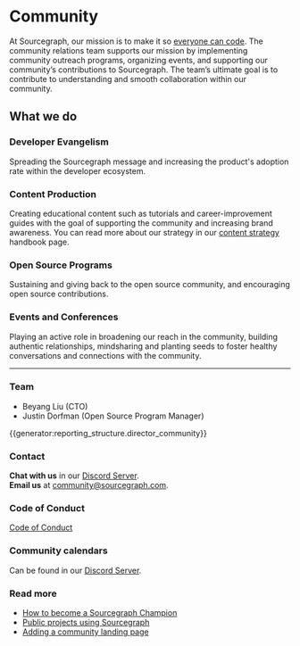 # Community

At Sourcegraph, our mission is to make it so [everyone can code](../../../strategy-goals/strategy#purpose). The community relations team supports our mission by implementing community outreach programs, organizing events, and supporting our community’s contributions to Sourcegraph. The team’s ultimate goal is to contribute to understanding and smooth collaboration within our community.

## What we do

### Developer Evangelism

Spreading the Sourcegraph message and increasing the product's adoption rate within the developer ecosystem.

### Content Production

Creating educational content such as tutorials and career-improvement guides with the goal of supporting the community and increasing brand awareness. You can read more about our strategy in our [content strategy](content-strategy.md) handbook page.

### Open Source Programs

Sustaining and giving back to the open source community, and encouraging open source contributions.

### Events and Conferences

Playing an active role in broadening our reach in the community, building authentic relationships, mindsharing and planting seeds to foster healthy conversations and connections with the community.

---

### Team

* Beyang Liu (CTO)
* Justin Dorfman (Open Source Program Manager)

{{generator:reporting_structure.director_community}}

### Contact

**Chat with us** in our [Discord Server](https://srcgr.ph/discord). <br/>
**Email us** at [community@sourcegraph.com](mailto:community@sourcegraph.com).

### Code of Conduct

[Code of Conduct](../../../company-info-and-process/communication/code_of_conduct.md)

### Community calendars

Can be found in our [Discord Server](https://srcgr.ph/discord).

### Read more

* [How to become a Sourcegraph Champion](becoming_a_sourcegraph_champion.md)
* [Public projects using Sourcegraph](public_projects_using_sourcegraph.md)
* [Adding a community landing page](oss_community_pages.md)

